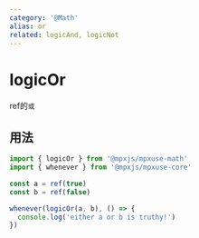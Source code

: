```yaml
---
category: '@Math'
alias: or
related: logicAnd, logicNot
---
```


# logicOr

ref的`或`

## 用法

```ts
import { logicOr } from '@mpxjs/mpxuse-math'
import { whenever } from '@mpxjs/mpxuse-core'

const a = ref(true)
const b = ref(false)

whenever(logicOr(a, b), () => {
  console.log('either a or b is truthy!')
})
```
